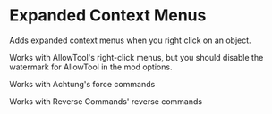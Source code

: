 # Expanded Context Menus
Adds expanded context menus when you right click on an object.

Works with AllowTool's right-click menus, but you should disable the watermark for AllowTool in the mod options.

Works with Achtung's force commands

Works with Reverse Commands' reverse commands

